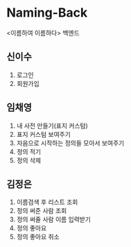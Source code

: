 # Naming-Back
&lt;이름하여 이름하다> 백엔드 

## 신이수
1. 로그인 
2. 회원가입

## 임채영
1. 내 사전 만들기(표지 커스텀)
2. 표지 커스텀 보여주기
3. 자음으로 시작하는 정의들 모아서 보여주기
4. 정의 적기
5. 정의 삭제 

## 김정은
1. 이름검색 후 리스트 조회
2. 정의 써준 사람 조회
3. 정의 써줄 사람 이름 입력받기
4. 정의 좋아요
5. 정의 좋아요 취소 
